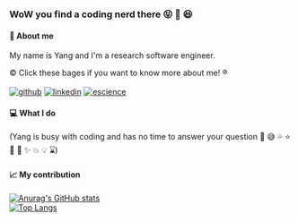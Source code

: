 ### WoW you find a coding nerd there :stuck_out_tongue_closed_eyes: 👋 :laughing:

#### :stars: About me
My name is Yang and I'm a research software engineer.

:copyright: Click these bages if you want to know more about me! :registered: <br>
<br>
[![github](https://img.shields.io/badge/GitHub-000000?style=flat&logo=GitHub&logoColor=white)](https://github.com/geek-yang) 
[![linkedin](https://img.shields.io/badge/LinkedIn-blue?style=flat&logo=linkedin&logoColor=white)](https://www.linkedin.com/in/yang1991escience/) 
[![escience](https://img.shields.io/badge/eScience-yellow?style=flat&logo=/e/&logoColor=white)](https://www.esciencecenter.nl/team/yang-liu/) 

#### :computer: What I do
(Yang is busy with coding and has no time to answer your question :wrench: :sweat_smile: :sweat_drops: :star: :hammer: :anger: :sparkles: :boom: :bulb: :hourglass:)

#### :chart_with_upwards_trend: My contribution
[![Anurag's GitHub stats](https://github-readme-stats.vercel.app/api?username=geek-yang&show_icons=true&theme=prussian)](https://github.com/anuraghazra/github-readme-stats)
<br>
[![Top Langs](https://github-readme-stats.vercel.app/api/top-langs/?username=geek-yang&layout=compact&hide=jupyter%20notebook)](https://github.com/anuraghazra/github-readme-stats)
